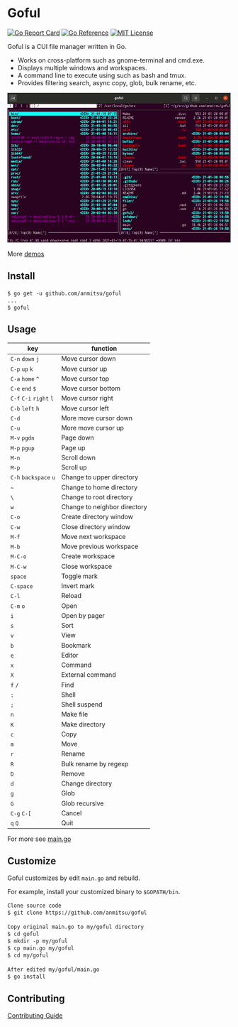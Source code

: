 # Goful

[![Go Report Card](https://goreportcard.com/badge/github.com/anmitsu/goful)](https://goreportcard.com/report/github.com/anmitsu/goful)
[![Go Reference](https://pkg.go.dev/badge/github.com/anmitsu/goful.svg)](https://pkg.go.dev/github.com/anmitsu/goful)
[![MIT License](https://img.shields.io/badge/license-MIT-blue.svg)](https://github.com/anmitsu/goful/blob/master/LICENSE)

Goful is a CUI file manager written in Go.

* Works on cross-platform such as gnome-terminal and cmd.exe.
* Displays multiple windows and workspaces.
* A command line to execute using such as bash and tmux.
* Provides filtering search, async copy, glob, bulk rename, etc.

![demo](.github/demo.gif)

More [demos](.github/demo.md)

## Install

    $ go get -u github.com/anmitsu/goful
    ...
    $ goful

## Usage

key                  | function
---------------------|-----------
`C-n` `down` `j`     | Move cursor down
`C-p` `up` `k`       | Move cursor up
`C-a` `home` `^`     | Move cursor top
`C-e` `end` `$`      | Move cursor bottom
`C-f` `C-i` `right` `l`| Move cursor right
`C-b` `left` `h`     | Move cursor left
`C-d`                | More move cursor down
`C-u`                | More move cursor up
`M-v` `pgdn`         | Page down
`M-p` `pgup`         | Page up
`M-n`                | Scroll down
`M-p`                | Scroll up
`C-h` `backspace` `u`| Change to upper directory
`~`                  | Change to home directory
`\`                  | Change to root directory
`w`                  | Change to neighbor directory
`C-o`                | Create directory window
`C-w`                | Close directory window
`M-f`                | Move next workspace
`M-b`                | Move previous workspace
`M-C-o`              | Create workspace
`M-C-w`              | Close workspace
`space`              | Toggle mark
`C-space`            | Invert mark
`C-l`                | Reload
`C-m` `o`            | Open
`i`                  | Open by pager
`s`                  | Sort
`v`                  | View
`b`                  | Bookmark
`e`                  | Editor
`x`                  | Command
`X`                  | External command
`f` `/`              | Find
`:`                  | Shell
`;`                  | Shell suspend
`n`                  | Make file
`K`                  | Make directory
`c`                  | Copy
`m`                  | Move
`r`                  | Rename
`R`                  | Bulk rename by regexp
`D`                  | Remove
`d`                  | Change directory
`g`                  | Glob
`G`                  | Glob recursive
`C-g` `C-[`          | Cancel
`q` `Q`              | Quit

For more see [main.go](main.go)

## Customize

Goful customizes by edit `main.go` and rebuild.

For example, install your customized binary to `$GOPATH/bin`.

    Clone source code
    $ git clone https://github.com/anmitsu/goful

    Copy original main.go to my/goful directory
    $ cd goful
    $ mkdir -p my/goful
    $ cp main.go my/goful
    $ cd my/goful
    
    After edited my/goful/main.go
    $ go install

## Contributing

[Contributing Guide](.github/CONTRIBUTING.md)
